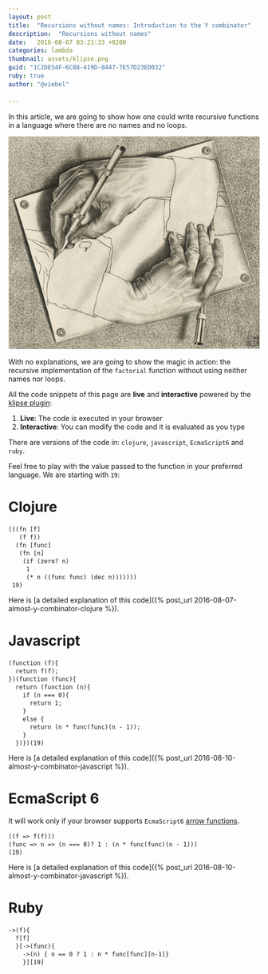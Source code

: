 ```yaml
---
layout: post
title:  "Recursions without names: Introduction to the Y combinator"
description:  "Recursions without names"
date:   2016-08-07 03:21:33 +0200
categories: lambda
thumbnail: assets/klipse.png
guid: "1C2DE54F-6C88-419D-8447-7E57D23ED032"
ruby: true
author: "@viebel"

---
```



In this article, we are going to show how one could write recursive functions in a language where there are no names and no loops.


![Escher](/assets/escher_hand.jpg)

With no explanations, we are going to show the magic in action: the recursive implementation of the `factorial` function without using neither names nor loops.


All the code snippets of this page are **live** and **interactive** powered by the [klipse plugin](https://github.com/viebel/klipse):

1. **Live**: The code is executed in your browser
2. **Interactive**: You can modify the code and it is evaluated as you type


There are versions of the code in: `clojure`, `javascript`, `EcmaScript6` and `ruby`.

Feel free to play with the value passed to the function in your preferred language. We are starting with `19`:

# Clojure


~~~klipse
(((fn [f]
   (f f))
  (fn [func]
   (fn [n]
    (if (zero? n)
     1
     (* n ((func func) (dec n)))))))
 19)
~~~

Here is [a detailed explanation of this code]({% post_url 2016-08-07-almost-y-combinator-clojure %}).

# Javascript

~~~klipse-eval-js
(function (f){
  return f(f);
})(function (func){
  return (function (n){
    if (n === 0){
      return 1;
    }
    else {
      return (n * func(func)(n - 1));
    }
  })})(19)
~~~

Here is [a detailed explanation of this code]({% post_url 2016-08-10-almost-y-combinator-javascript %}).

# EcmaScript 6

It will work only if your browser supports `EcmaScript6` [arrow functions](https://kangax.github.io/compat-table/es6/).

~~~klipse-eval-js
((f => f(f)))
(func => n => (n === 0)? 1 : (n * func(func)(n - 1)))
(19)
~~~

Here is [a detailed explanation of this code]({% post_url 2016-08-10-almost-y-combinator-javascript %}).

# Ruby

~~~klipse-eval-ruby
->(f){
  f[f]
  }[->(func){
    ->(n) { n == 0 ? 1 : n * func[func][n-1]}
    }][19]
~~~




